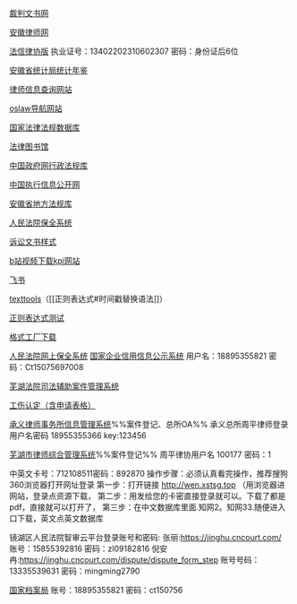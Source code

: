 [裁判文书网](https://wenshu.court.gov.cn/)

[安徽律师网](http://www.ahlawyer.com.cn/)

[法信律协版](http://sfb-vip.faxin.cn/)
执业证号：13402202310602307
密码：身份证后6位

[安徽省统计局统计年鉴](http://tjj.ah.gov.cn/ssah/qwfbjd/tjnj/index.html)

[律师信息查询网站](https://credit.acla.org.cn/)

[oslaw导航网站](https://www.oslaw.net/)

[国家法律法规数据库](https://flk.npc.gov.cn/)

[法律图书馆](http://www.law-lib.com/)

[中国政府网行政法规库](http://www.gov.cn/zhengce/xzfgk/index.htm)

[中国执行信息公开网](http://zxgk.court.gov.cn/)

[安徽省地方法规库](http://61.191.20.190/list.jsp?strColId=96efd7a1c2394841b05eca98d0b98862&strWebSiteId=1448865560847002&strParentId=63383ae4d8944b299797b432f55eb763&strColParentId=96efd7a1c2394841b05eca98d0b98862)

[人民法院保全系统](https://baoquan.court.gov.cn/#/home/index)

[诉讼文书样式](https://www.court.gov.cn/susongyangshi-80.html)

[b站视频下载kpi网站](https://xbeibeix.com/api/bilibili/)

[飞书](https://m6jm2fdo18.feishu.cn/workplace/)

[texttools](https://mytexttools.com/)（[[正则表达式#时间戳替换语法]]）

[正则表达式测试](https://regex101.com/)

[格式工厂下载](http://www.pcfreetime.com/formatfactory/CN/index.html)

[人民法院网上保全系统](https://baoquan.court.gov.cn/#/home/index)
[国家企业信用信息公示系统](http://www.gsxt.gov.cn/socialuser-use-login.html?aaa=)
用户名：18895355821 密码：Ct15075697008

[芜湖法院司法辅助案件管理系统](http://60.167.92.248:8100)

[工伤认定（含申请表格）](https://baike.baidu.com/item/%E5%B7%A5%E4%BC%A4%E8%AE%A4%E5%AE%9A/5179581?fr=aladdin)

[承义律师事务所信息管理系统](http://36.7.115.54:8070/cylssws/login)%%案件登记、总所OA%%
承义总所周平律师登录用户名密码
18955355366  key:123456

[芜湖市律师综合管理系统](http://60.167.58.41:1983/lsxt/login)%%案件登记%%
周平律协用户名 100177 密码：1

中英文卡号：712108511密码：892870
操作步骤：必须认真看完操作，推荐搜狗360浏览器打开网址登录
第一步：打开链接  http://wen.xstsg.top （用浏览器进网站，登录点资源下载，
第二步：用发给您的卡密直接登录就可以。下载了都是pdf，直接就可以打开了，
第三步：在中文数据库里面.知网2。知网33.随便进入口下载，英文点英文数据库

镜湖区人民法院智审云平台登录账号和密码:
张丽:https://jinghu.cncourt.com/
账号：15855392816   密码：zl09182816
倪安冉:https://jinghu.cncourt.com/dispute/dispute_form_step
账号号码：13335539631  密码：mingming2790

[国家档案局](https://cxly.saac.gov.cn/login?)
账号：18895355821 密码：ct150756